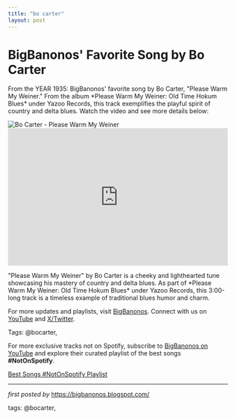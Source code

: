 ```yaml
---
title: "bo carter"
layout: post
---
```

<!-- Post Title -->
<h1 >BigBanonos' Favorite Song by Bo Carter</h1> <!-- Introductory Text -->
<p >From the YEAR 1935: BigBanonos' favorite song by Bo Carter, "Please Warm My Weiner." From the album *Please Warm My Weiner: Old Time Hokum Blues* under Yazoo Records, this track exemplifies the playful spirit of country and delta blues. Watch the video and see more details below:</p> <!-- Featured Image -->
<div > <img src="https://is1-ssl.mzstatic.com/image/thumb/Music125/v4/ea/d4/4a/ead44ab9-db8b-66d0-6701-c5a2ebd4273b/00016351014320_Cover.jpg/600x600bf-60.jpg" alt="Bo Carter - Please Warm My Weiner" />
</div> <!-- YouTube Video Embed -->
<div > <iframe width="100%" height="315" src="https://www.youtube.com/embed/MbM4WjjGZEs" title="Please Warm My Weiner" frameborder="0" allow="accelerometer; autoplay; clipboard-write; encrypted-media; gyroscope; picture-in-picture; web-share" referrerpolicy="strict-origin-when-cross-origin" allowfullscreen></iframe>
</div> <!-- Song Information -->
<div > <p>"Please Warm My Weiner" by Bo Carter is a cheeky and lighthearted tune showcasing his mastery of country and delta blues. As part of *Please Warm My Weiner: Old Time Hokum Blues* under Yazoo Records, this 3:00-long track is a timeless example of traditional blues humor and charm.</p>
</div> <!-- Footer Links -->
<div > <p>For more updates and playlists, visit <a href="https://bigbanonos.blogspot.com/" target="_blank">BigBanonos</a>. Connect with us on <a href="https://www.youtube.com/@BigBanonos" target="_blank">YouTube</a> and <a href="https://x.com/bigbanonos" target="_blank">X/Twitter</a>.</p>
</div> <!-- Tags -->
<p >Tags: @bocarter,</p>


<!--Subscribe and Playlist Links-->
<div>
    <p>For more exclusive tracks not on Spotify, subscribe to <a href="https://www.youtube.com/@BigBanonos" target="_blank">BigBanonos on YouTube</a> and explore their curated playlist of the best songs <strong>#NotOnSpotify</strong>.</p>
    <p><a href="https://www.youtube.com/playlist?list=PLtuNtuTatqI0kFahUCbtbfenC_ET5O_tr" target="_blank">Best Songs #NotOnSpotify Playlist<br /></a></p></div>

<hr />

<p><em>first posted by</em> <a href="https://bigbanonos.blogspot.com/" rel="noopener" target="_new">https://bigbanonos.blogspot.com/</a></p>

<p>tags: @bocarter,</p>
